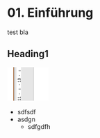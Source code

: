 # 01. Einführung

test bla

## Heading1

![](.gitbook/assets/image.png)

* sdfsdf
* asdgn
  * sdfgdfh



